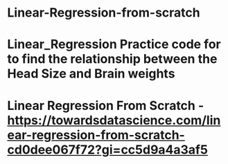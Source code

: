 # Linear-Regression-from-scratch
# Linear_Regression Practice code for to find the relationship between the Head Size and Brain weights  
# Linear Regression From Scratch  - https://towardsdatascience.com/linear-regression-from-scratch-cd0dee067f72?gi=cc5d9a4a3af5
